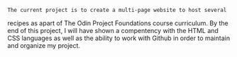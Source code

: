 	The current project is to create a multi-page website to host several 
recipes as apart of The Odin Project Foundations course curriculum. By the end 
of this project, I will have shown a compentency with the HTML and CSS 
languages as well as the ability to work with Github in order to maintain and 
organize my project.
